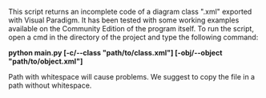 This script returns an incomplete code of a diagram class ".xml" exported with
Visual Paradigm. It has been tested with some working examples available on the
Community Edition of the program itself.
To run the script, open a cmd in the directory of the project and type the following
command:

**python main.py [-c/--class "path/to/class.xml"] [-obj/--object "path/to/object.xml"]**

Path with whitespace will cause problems. We suggest to copy the file in a path without whitespace.